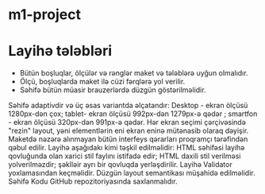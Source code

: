 # m1-project

# Layihə tələbləri
<ul>
  <li>
Bütün boşluqlar, ölçülər və rənglər maket və tələblərə uyğun olmalıdır.
  </li>
  <li>
Ölçü, boşluqlarda maket ilə cüzi fərqlərə yol verilir.  
  </li>
  <li>
Səhifə bütün müasir brauzerlərdə düzgün göstərilməlidir.
  </li>
</ul>
Səhifə adaptivdir və üç əsas variantda əlçatandır:
Desktop - ekran ölçüsü 1280px-dən çox;
tablet- ekran ölçüsü 992px-dən 1279px-ə qədər ;
smartfon - ekran ölçüsü 320px-dən 991px-ə qədər.
Hər ekran seçimi çərçivəsində "rezin" layout, yəni elementlərin eni ekran eninə mütənasib olaraq dəyişir.
Maketdə nəzərə alınmayan bütün interfeys qərarları proqramçı tərəfindən qəbul edilir.
Layihə aşağıdakı kimi təşkil edilməlidir:
HTML səhifəsi layihə qovluğunda olan xarici stil faylını istifadə edir;
HTML daxili stil verilməsi yolverilməzdir;
şəklləir ayrı bir qovluqda yerləşdirilir.
Layihə Validator yoxlamasından keçməlidir.
Düzgün layout semantikası müşahidə edilməlidir.
Səhifə Kodu GitHub repozitoriyasında saxlanmalıdır.
